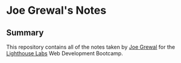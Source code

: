 # Joe Grewal's Notes

## Summary

This repository contains all of the notes taken by [Joe Grewal](https://github.com/Joe-Grewal) for the [Lighthouse Labs](https://www.lighthouselabs.ca/) Web Development Bootcamp.

